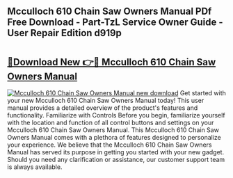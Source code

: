 ## Mcculloch 610 Chain Saw Owners Manual PDf Free Download - Part-TzL Service Owner Guide - User Repair Edition d919p

# <h2><a href="http://bc55670.oget.top/?id=Mcculloch+610+Chain+Saw+Owners+Manual">🔗Download New 👉🔴 Mcculloch 610 Chain Saw Owners Manual</a></h2>

[![Mcculloch 610 Chain Saw Owners Manual new download](https://i.imgur.com/5g1atiW.png)](http://bc55670.oget.top/?id=Mcculloch+610+Chain+Saw+Owners+Manual)
Get started with your new Mcculloch 610 Chain Saw Owners Manual today! This user manual provides a detailed overview of the product's features and functionality. Familiarize with Controls Before you begin, familiarize yourself with the location and function of all control buttons and settings on your Mcculloch 610 Chain Saw Owners Manual. This Mcculloch 610 Chain Saw Owners Manual comes with a plethora of features designed to personalize your experience. We believe that the Mcculloch 610 Chain Saw Owners Manual has served its purpose in getting you started with your new gadget. Should you need any clarification or assistance, our customer support team is always available.
